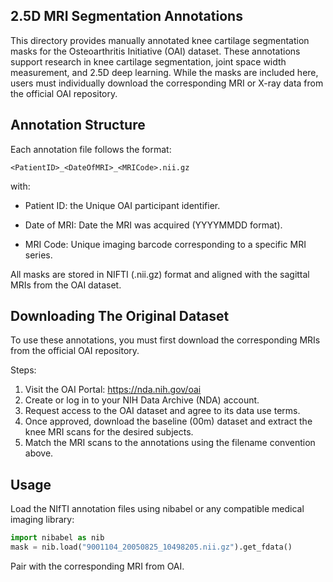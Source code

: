 ## 2.5D MRI Segmentation Annotations

This directory provides manually annotated knee cartilage segmentation masks for the Osteoarthritis Initiative (OAI) dataset. These annotations support research in knee cartilage segmentation, joint space width measurement, and 2.5D deep learning. While the masks are included here, users must individually download the corresponding MRI or X-ray data from the official OAI repository.

## Annotation Structure
Each annotation file follows the format:

```<PatientID>_<DateOfMRI>_<MRICode>.nii.gz```

with:
- Patient ID: the Unique OAI participant identifier.

- Date of MRI: Date the MRI was acquired (YYYYMMDD format).

- MRI Code: Unique imaging barcode corresponding to a specific MRI series.

All masks are stored in NIFTI (.nii.gz) format and aligned with the sagittal MRIs from the OAI dataset.

## Downloading The Original Dataset
To use these annotations, you must first download the corresponding MRIs from the official OAI repository.

Steps:
1. Visit the OAI Portal: https://nda.nih.gov/oai
2. Create or log in to your NIH Data Archive (NDA) account.
3. Request access to the OAI dataset and agree to its data use terms.
4. Once approved, download the baseline (00m) dataset and extract the knee MRI scans for the desired subjects.
5. Match the MRI scans to the annotations using the filename convention above.

## Usage
Load the NIfTI annotation files using nibabel or any compatible medical imaging library:

```python
import nibabel as nib
mask = nib.load("9001104_20050825_10498205.nii.gz").get_fdata()
```

Pair with the corresponding MRI from OAI.
